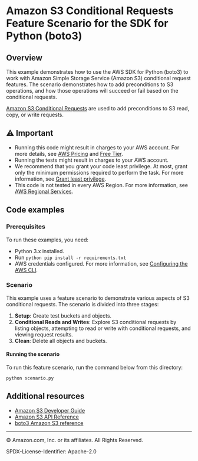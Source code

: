 
# Amazon S3 Conditional Requests Feature Scenario for the SDK for Python (boto3)

## Overview

This example demonstrates how to use the AWS SDK for Python (boto3) to work with Amazon Simple Storage Service (Amazon S3) conditional request features. The scenario demonstrates how to add preconditions to S3 operations, and how those operations will succeed or fail based on the conditional requests.

[Amazon S3 Conditional Requests](https://docs.aws.amazon.com/AmazonS3/latest/userguide/conditional-requests.html) are used to add preconditions to S3 read, copy, or write requests.

## ⚠ Important

- Running this code might result in charges to your AWS account. For more details, see [AWS Pricing](https://aws.amazon.com/pricing/) and [Free Tier](https://aws.amazon.com/free/).
- Running the tests might result in charges to your AWS account.
- We recommend that you grant your code least privilege. At most, grant only the minimum permissions required to perform the task. For more information, see [Grant least privilege](https://docs.aws.amazon.com/IAM/latest/UserGuide/best-practices.html#grant-least-privilege).
- This code is not tested in every AWS Region. For more information, see [AWS Regional Services](https://aws.amazon.com/about-aws/global-infrastructure/regional-product-services).

## Code examples

### Prerequisites

To run these examples, you need:

- Python 3.x installed.
- Run `python pip install -r requirements.txt`
- AWS credentials configured. For more information, see [Configuring the AWS CLI](https://docs.aws.amazon.com/cli/latest/userguide/cli-configure-files.html).

### Scenario

This example uses a feature scenario to demonstrate various aspects of S3 conditional requests. The scenario is divided into three stages:

1. **Setup**: Create test buckets and objects.
2. **Conditional Reads and Writes**: Explore S3 conditional requests by listing objects, attempting to read or write with conditional requests, and viewing request results.
3. **Clean**: Delete all objects and buckets.

#### Running the scenario
To run this feature scenario, run the command below from this directory:

```
python scenario.py
```


## Additional resources

- [Amazon S3 Developer Guide](https://docs.aws.amazon.com/AmazonS3/latest/userguide/conditional-requests.html)
- [Amazon S3 API Reference](https://docs.aws.amazon.com/AmazonS3/latest/API/Welcome.html)
- [boto3 Amazon S3 reference](https://boto3.amazonaws.com/v1/documentation/api/latest/reference/services/s3.html)

---

© Amazon.com, Inc. or its affiliates. All Rights Reserved.

SPDX-License-Identifier: Apache-2.0
